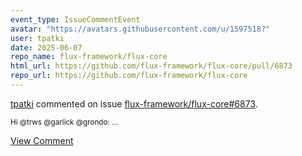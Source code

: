 ```yaml
---
event_type: IssueCommentEvent
avatar: "https://avatars.githubusercontent.com/u/1597518?"
user: tpatki
date: 2025-06-07
repo_name: flux-framework/flux-core
html_url: https://github.com/flux-framework/flux-core/pull/6873
repo_url: https://github.com/flux-framework/flux-core
---
```


<a href='https://github.com/tpatki' target='_blank'>tpatki</a> commented on issue <a href='https://github.com/flux-framework/flux-core/pull/6873' target='_blank'>flux-framework/flux-core#6873</a>.

<small>Hi @trws @garlick @grondo: ...</small>

<a href='https://github.com/flux-framework/flux-core/pull/6873' target='_blank'>View Comment</a>